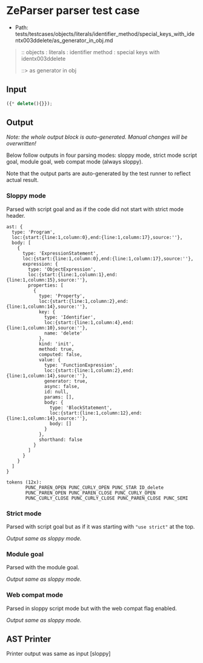 # ZeParser parser test case

- Path: tests/testcases/objects/literals/identifier_method/special_keys_with_identx003ddelete/as_generator_in_obj.md

> :: objects : literals : identifier method : special keys with identx003ddelete
>
> ::> as generator in obj

## Input

`````js
({* delete(){}});
`````

## Output

_Note: the whole output block is auto-generated. Manual changes will be overwritten!_

Below follow outputs in four parsing modes: sloppy mode, strict mode script goal, module goal, web compat mode (always sloppy).

Note that the output parts are auto-generated by the test runner to reflect actual result.

### Sloppy mode

Parsed with script goal and as if the code did not start with strict mode header.

`````
ast: {
  type: 'Program',
  loc:{start:{line:1,column:0},end:{line:1,column:17},source:''},
  body: [
    {
      type: 'ExpressionStatement',
      loc:{start:{line:1,column:0},end:{line:1,column:17},source:''},
      expression: {
        type: 'ObjectExpression',
        loc:{start:{line:1,column:1},end:{line:1,column:15},source:''},
        properties: [
          {
            type: 'Property',
            loc:{start:{line:1,column:2},end:{line:1,column:14},source:''},
            key: {
              type: 'Identifier',
              loc:{start:{line:1,column:4},end:{line:1,column:10},source:''},
              name: 'delete'
            },
            kind: 'init',
            method: true,
            computed: false,
            value: {
              type: 'FunctionExpression',
              loc:{start:{line:1,column:2},end:{line:1,column:14},source:''},
              generator: true,
              async: false,
              id: null,
              params: [],
              body: {
                type: 'BlockStatement',
                loc:{start:{line:1,column:12},end:{line:1,column:14},source:''},
                body: []
              }
            },
            shorthand: false
          }
        ]
      }
    }
  ]
}

tokens (12x):
       PUNC_PAREN_OPEN PUNC_CURLY_OPEN PUNC_STAR ID_delete
       PUNC_PAREN_OPEN PUNC_PAREN_CLOSE PUNC_CURLY_OPEN
       PUNC_CURLY_CLOSE PUNC_CURLY_CLOSE PUNC_PAREN_CLOSE PUNC_SEMI
`````

### Strict mode

Parsed with script goal but as if it was starting with `"use strict"` at the top.

_Output same as sloppy mode._

### Module goal

Parsed with the module goal.

_Output same as sloppy mode._

### Web compat mode

Parsed in sloppy script mode but with the web compat flag enabled.

_Output same as sloppy mode._

## AST Printer

Printer output was same as input [sloppy]